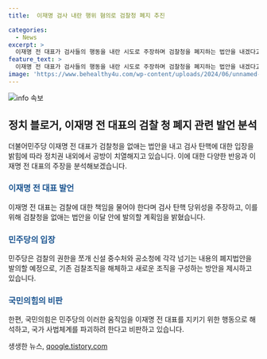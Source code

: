 ```yaml
---
title:  이재명 검사 내란 행위 혐의로 검찰청 폐지 추진

categories:
  - News
excerpt: >
  이재명 전 대표가 검사들의 행동을 내란 시도로 주장하며 검찰청을 폐지하는 법안을 내겠다고 발표했습니다. 이에 국민의힘은 이를 비판하고, 민주당은 검찰의 권한을 분산시키는 내용의 폐지법안을 이달 내 발의할 계획입니다. 이재명 방탄을 지키겠다는 민주당의 입장에 대해 국민의힘은 이를 비판하며, 검사 탄핵안의 법사위 회부 표결에서 민주당 의원이 기권해 징계가 거론됐던 사안도 논의되고 있습니다.
feature_text: >
  이재명 전 대표가 검사들의 행동을 내란 시도로 주장하며 검찰청을 폐지하는 법안을 내겠다고 발표했습니다. 이에 국민의힘은 이를 비판하고, 민주당은 검찰의 권한을 분산시키는 내용의 폐지법안을 이달 내 발의할 계획입니다. 이재명 방탄을 지키겠다는 민주당의 입장에 대해 국민의힘은 이를 비판하며, 검사 탄핵안의 법사위 회부 표결에서 민주당 의원이 기권해 징계가 거론됐던 사안도 논의되고 있습니다.
image: 'https://www.behealthy4u.com/wp-content/uploads/2024/06/unnamed-file.png'
---
```


<p><img src="https://www.behealthy4u.com/wp-content/uploads/2024/06/unnamed-file.png" alt="info 속보" /></p>

<h2 data-ke-size="size26">정치 블로거, 이재명 전 대표의 검찰 청 폐지 관련 발언 분석</h2>

<p data-ke-size="size16">더불어민주당 이재명 전 대표가 검찰청을 없애는 법안을 내고 검사 탄핵에 대한 입장을 밝힘에 따라 정치권 내외에서 공방이 치열해지고 있습니다. 이에 대한 다양한 반응과 이재명 전 대표의 주장을 분석해보겠습니다.</p>

<h3><b><span style="color: #1a5490;">이재명 전 대표 발언</span></b></h3>

<p data-ke-size="size16">이재명 전 대표는 검찰에 대한 책임을 물어야 한다며 검사 탄핵 당위성을 주장하고, 이를 위해 검찰청을 없애는 법안을 이달 안에 발의할 계획임을 밝혔습니다.</p>

<h3><b><span style="color: #1a5490;">민주당의 입장</span></b></h3>

<p data-ke-size="size16">민주당은 검찰의 권한을 쪼개 신설 중수처와 공소청에 각각 넘기는 내용의 폐지법안을 발의할 예정으로, 기존 검찰조직을 해체하고 새로운 조직을 구성하는 방안을 제시하고 있습니다.</p>

<h3><b><span style="color: #1a5490;">국민의힘의 비판</span></b></h3>

<p data-ke-size="size16">한편, 국민의힘은 민주당의 이러한 움직임을 이재명 전 대표를 지키기 위한 행동으로 해석하고, 국가 사법체계를 파괴하려 한다고 비판하고 있습니다.</p>
생생한 뉴스, <a href="https://qoogle.tistory.com" rel="dofollow">qoogle.tistory.com</a>


